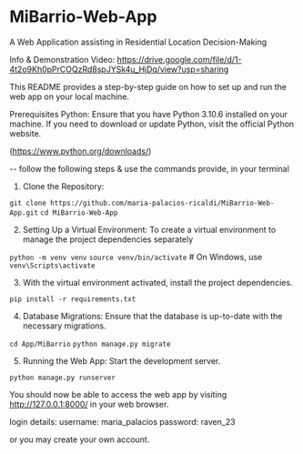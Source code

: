 # MiBarrio-Web-App
A Web Application assisting in Residential Location Decision-Making

Info & Demonstration Video: https://drive.google.com/file/d/1-4t2o9Kh0pPrCOQzRd8spJYSk4u_HjDq/view?usp=sharing

This README provides a step-by-step guide on how to set up and run the web app on your local machine.


Prerequisites
Python: Ensure that you have Python 3.10.6 installed on your machine. If you need to download or update Python, visit the official Python website.

(https://www.python.org/downloads/)


-- follow the following steps & use the commands provide, in your terminal

1. Clone the Repository:

`git clone https://github.com/maria-palacios-ricaldi/MiBarrio-Web-App.git`
`cd MiBarrio-Web-App`

2. Setting Up a Virtual Environment:
To create a virtual environment to manage the project dependencies separately

`python -m venv venv`
`source venv/bin/activate`  # On Windows, use `venv\Scripts\activate`

3. With the virtual environment activated, install the project dependencies.

`pip install -r requirements.txt`

4. Database Migrations:
Ensure that the database is up-to-date with the necessary migrations.

`cd App/MiBarrio`
`python manage.py migrate`

5. Running the Web App:
Start the development server.

`python manage.py runserver`


You should now be able to access the web app by visiting http://127.0.0.1:8000/ in your web browser.

login details:
username: maria_palacios
password: raven_23

or you may create your own account.
